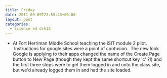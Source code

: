 ```yaml
---
title: Friday
date: 2011-09-09T23:59:43+00:00
layout: post
categories:
  - science ed drk12
---
```

  * At Fort Herriman Middle School teaching the iSIT module 2 pilot.  Instructions for google sites were a point of confusion.  The new look Google is applying to their apps changed the name of the Create Page button to New Page (though they kept the same shortcut key 'c' ?!) and the first three steps were to get them logged in and onto the class site, but we'd already logged them in and had the site loaded.
